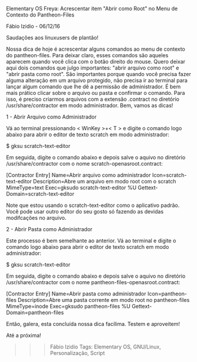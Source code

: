 
Elementary OS Freya: Acrescentar item "Abrir como Root" no Menu de Contexto do Pantheon-Files

Fábio Izidio - 06/12/16

Saudações aos linuxusers de plantão!

Nossa dica de hoje é acrescentar alguns comandos ao menu de contexto do pantheon-files. Para deixar claro, esses comandos são aqueles aparecem quando você clica com o botão direito do mouse. Quero deixar aqui dois comandos que julgo importantes: "abrir arquivo como root" e "abrir pasta como root". São importantes porque quando você precisa fazer alguma alteração em um arquivo protegido, não precisa ir ao terminal para lançar algum comando que lhe dê a permissão de administrador. É bem mais prático clicar sobre o arquivo ou pasta e confirmar o comando. Para isso, é preciso criarmos arquivos com a extensão .contract no diretório /usr/share/contractor em modo administrador. Bem, vamos as dicas!

1 - Abrir Arquivo como Administrador

Vá ao terminal pressionando < WinKey >+< T > e digite o comando logo abaixo para abrir o editor de texto scratch em modo administrador:

$ gksu scratch-text-editor

Em seguida, digite o comando abaixo e depois salve o aquivo no diretório /usr/share/contractor com o nome scratch-openasroot.contract:

[Contractor Entry]
Name=Abrir arquivo como administrador
Icon=scratch-text-editor
Description=Abre um arquivo em modo root com o scratch
MimeType=text
Exec=gksudo scratch-text-editor %U
Gettext-Domain=scratch-text-editor

Note que estou usando o scratch-text-editor como o aplicativo padrão. Você pode usar outro editor do seu gosto só fazendo as devidas modifcações no arquivo.

2 - Abrir Pasta como Administrador

Este processo é bem semelhante ao anterior. Vá ao terminal e digite o comando logo abaixo para abrir o editor de texto scratch em modo administrador:

$ gksu scratch-text-editor

Em seguida, digite o comando abaixo e depois salve o aquivo no diretório /usr/share/contractor com o nome pantheon-files-openasroot.contract:

[Contractor Entry]
Name=Abrir pasta como administrador
Icon=pantheon-files
Description=Abre uma pasta corrente em modo root no pantheon-files
MimeType=inode
Exec=gksudo pantheon-files %U
Gettext-Domain=pantheon-files

Então, galera, esta concluída nossa dica facílima. Testem e aproveitem!

Até a próxima!

>>> Fábio Izidio
Tags: Elementary OS, GNU/Linux, Personalização, Script
